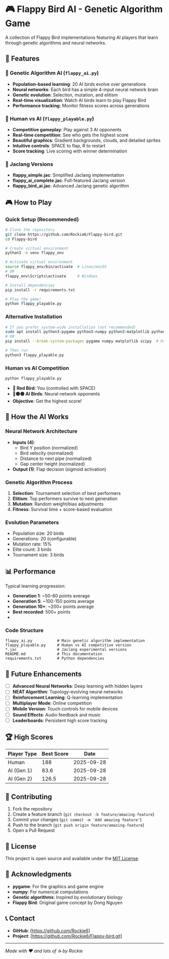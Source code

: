 # 🎮 Flappy Bird AI - Genetic Algorithm Game

A collection of Flappy Bird implementations featuring AI players that learn through genetic algorithms and neural networks.

## 🚀 Features

### 🧬 Genetic Algorithm AI (`flappy_ai.py`)
- **Population-based learning**: 20 AI birds evolve over generations
- **Neural networks**: Each bird has a simple 4-input neural network brain
- **Genetic evolution**: Selection, mutation, and elitism
- **Real-time visualization**: Watch AI birds learn to play Flappy Bird
- **Performance tracking**: Monitor fitness scores across generations

### 🎯 Human vs AI (`flappy_playable.py`)  
- **Competitive gameplay**: Play against 3 AI opponents
- **Real-time competition**: See who gets the highest score
- **Beautiful graphics**: Gradient backgrounds, clouds, and detailed sprites
- **Intuitive controls**: SPACE to flap, R to restart
- **Score tracking**: Live scoring with winner determination

### 🔧 Jaclang Versions
- **flappy_simple.jac**: Simplified Jaclang implementation
- **flappy_ai_complete.jac**: Full-featured Jaclang version
- **flappy_bird_ai.jac**: Advanced Jaclang genetic algorithm

## 🎮 How to Play

### Quick Setup (Recommended)
```bash
# Clone the repository
git clone https://github.com/Rockie6/Flappy-bird.git
cd Flappy-bird

# Create virtual environment
python3 -m venv flappy_env

# Activate virtual environment
source flappy_env/bin/activate  # Linux/macOS
# OR
flappy_env\Scripts\activate     # Windows

# Install dependencies
pip install -r requirements.txt

# Play the game!
python flappy_playable.py
```

### Alternative Installation
```bash
# If you prefer system-wide installation (not recommended)
sudo apt install python3-pygame python3-numpy python3-matplotlib python3-scipy  # Ubuntu/Debian
# OR
pip install --break-system-packages pygame numpy matplotlib scipy  # Override protection

# Then run
python3 flappy_playable.py
```

### Human vs AI Competition
```bash
python flappy_playable.py
```
- **🔴 Red Bird**: You (controlled with SPACE)
- **🔵🟢🟡 AI Birds**: Neural network opponents
- **Objective**: Get the highest score!

## 🧠 How the AI Works

### Neural Network Architecture
- **Inputs (4)**:
  - Bird Y position (normalized)
  - Bird velocity (normalized)  
  - Distance to next pipe (normalized)
  - Gap center height (normalized)
- **Output (1)**: Flap decision (sigmoid activation)

### Genetic Algorithm Process
1. **Selection**: Tournament selection of best performers
2. **Elitism**: Top performers survive to next generation
3. **Mutation**: Random weight/bias adjustments
4. **Fitness**: Survival time + score-based evaluation

### Evolution Parameters
- Population size: 20 birds
- Generations: 20 (configurable)
- Mutation rate: 15%
- Elite count: 3 birds
- Tournament size: 3 birds

## 📊 Performance

Typical learning progression:
- **Generation 1**: ~50-80 points average
- **Generation 5**: ~100-150 points average  
- **Generation 10+**: ~200+ points average
- **Best recorded**: 500+ points
- 
### Code Structure
```
flappy_ai.py           # Main genetic algorithm implementation
flappy_playable.py     # Human vs AI competitive version
*.jac                  # Jaclang experimental versions
README.md              # This documentation
requirements.txt       # Python dependencies
```

## 🎯 Future Enhancements

- [ ] **Advanced Neural Networks**: Deep learning with hidden layers
- [ ] **NEAT Algorithm**: Topology-evolving neural networks  
- [ ] **Reinforcement Learning**: Q-learning implementation
- [ ] **Multiplayer Mode**: Online competition
- [ ] **Mobile Version**: Touch controls for mobile devices
- [ ] **Sound Effects**: Audio feedback and music
- [ ] **Leaderboards**: Persistent high score tracking

## 🏆 High Scores

| Player Type | Best Score | Date |
|-------------|-----------|------|
| Human | 188 | 2025-09-28 |
| AI (Gen 1) | 83.6 | 2025-09-28 |
| AI (Gen 2) | 126.5 | 2025-09-28 |

## 🤝 Contributing

1. Fork the repository
2. Create a feature branch (`git checkout -b feature/amazing-feature`)
3. Commit your changes (`git commit -m 'Add amazing feature'`)
4. Push to the branch (`git push origin feature/amazing-feature`)
5. Open a Pull Request

## 📝 License

This project is open source and available under the [MIT License](LICENSE).

## 🙏 Acknowledgments

- **pygame**: For the graphics and game engine
- **numpy**: For numerical computations
- **Genetic algorithms**: Inspired by evolutionary biology
- **Flappy Bird**: Original game concept by Dong Nguyen

## 📞 Contact

- **GitHub**: [https://github.com/Rockie6]
- **Project**: [https://github.com/Rockie6/Flappy-bird.git]

---

*Made with ❤️ and lots of ☕ by Rockie*
